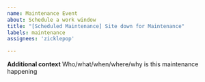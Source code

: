 ```yaml
---
name: Maintenance Event
about: Schedule a work window
title: "[Scheduled Maintenance] Site down for Maintenance"
labels: maintenance
assignees: 'zicklepop'

---
```


<!--
start: 2021-08-24T13:00:00.220Z
end: 2021-08-24T14:00:00.220Z
expectedDown: google, hacker-news
-->

**Additional context**
Who/what/when/where/why is this maintenance happening
